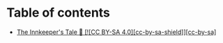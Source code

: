 # Table of contents

* [The Innkeeper's Tale 🍻 \[!\[CC BY-SA 4.0\]\[cc-by-sa-shield\]\]\[cc-by-sa\]](README.md)
